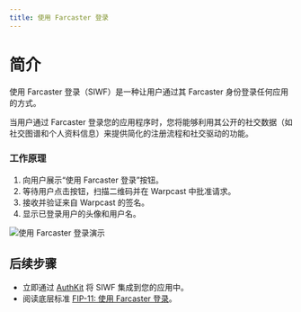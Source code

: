 ```yaml
---
title: 使用 Farcaster 登录
---
```


# 简介

使用 Farcaster 登录（SIWF）是一种让用户通过其 Farcaster 身份登录任何应用的方式。

当用户通过 Farcaster 登录您的应用程序时，您将能够利用其公开的社交数据（如社交图谱和个人资料信息）来提供简化的注册流程和社交驱动的功能。

### 工作原理

1. 向用户展示“使用 Farcaster 登录”按钮。
2. 等待用户点击按钮，扫描二维码并在 Warpcast 中批准请求。
3. 接收并验证来自 Warpcast 的签名。
4. 显示已登录用户的头像和用户名。

![使用 Farcaster 登录演示](./siwf_demo.avifs)

## 后续步骤

- 立即通过 [AuthKit](/zh/auth-kit/) 将 SIWF 集成到您的应用中。
- 阅读底层标准 [FIP-11: 使用 Farcaster 登录](https://github.com/farcasterxyz/protocol/discussions/110)。
